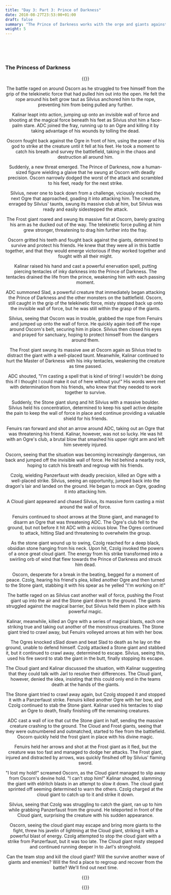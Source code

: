 ```yaml
---
title: "Day 3: Part 3: Prince of Darkness"
date: 2010-08-27T23:53:00+01:00
draft: false
summary: "The Prince of Darkness works with the orge and giants against the party"
weight: 5
---
```

<br>
<br>
<br>

### The Princess of Darkness

<center>

  {{<imageToClick imagePath = "DALL·E 2022-12-08 22.05.42 - Realistic fantasy creature with blue skin, white hair, and sharp teeth open shirt swinging a glaive  fighting off  a tentacle of inky darkness.png" Capition = "DALL·E 2022-12-08 22.05.42 - Realistic fantasy creature with blue skin, white hair, and sharp teeth open shirt swinging a glaive  fighting off  a tentacle of inky darkness.png"  width = "60%" >}}
  
The battle raged on around Oscorn as he struggled to free himself from the grip of the telekinetic force that had pulled him out into the open. He felt the rope around his belt grow taut as Silvius anchored him to the rope, preventing him from being pulled any further.

Kalinar leapt into action, jumping up onto an invisible wall of force and shooting at the magical force beneath his feet as Silvius shot him a face-palm stare. ADC joined the fray, running up to an Ogre and killing it by taking advantage of his wounds by tolling the dead.

Oscorn fought back against the Ogre in front of him, using the power of his god to strike at the creature until it fell at his feet. He took a moment to catch his breath and survey the battlefield, taking in the chaos and destruction all around him.

Suddenly, a new threat emerged. The Prince of Darkness, now a human-sized figure wielding a glaive that he swung at Oscorn with deadly precision. Oscorn narrowly dodged the worst of the attack and scrambled to his feet, ready for the next strike.

Silvius, never one to back down from a challenge, viciously mocked the next Ogre that approached, goading it into attacking him. The creature, enraged by Silvius' taunts, swung its massive club at him, but Silvius was ready and easily sidestepped the attack.

The Frost giant roared and swung its massive fist at Oscorn, barely grazing his arm as he ducked out of the way. The telekinetic force pulling at him grew stronger, threatening to drag him further into the fray.

Oscorn gritted his teeth and fought back against the giants, determined to survive and protect his friends. He knew that they were all in this battle together, and that they would emerge victorious if they worked together and fought with all their might.

Kalinar raised his hand and cast a powerful enervation spell, putting piercing tentacles of inky darkness into the Prince of Darkness. The tentacles drained the life from the prince, weakening him with each passing moment.

ADC summoned Slad, a powerful creature that immediately began attacking the Prince of Darkness and the other monsters on the battlefield. Oscorn, still caught in the grip of the telekinetic force, misty stepped back up onto the invisible wall of force, but he was still within the grasp of the giants.

Silvius, seeing that Oscorn was in trouble, grabbed the rope from Fenuirs and jumped up onto the wall of force. He quickly again tied off the rope around Oscorn's belt, securing him in place. Silvius then closed his eyes and prayed for sanctuary, hoping to protect himself from the dangers around them.

The Frost giant swung its massive axe at Oscorn again as Silvius tried to distract the giant with a well-placed taunt. Meanwhile, Kalinar continued to hurt the Master of Darkness with his inky tentacles, weakening the creature as time passed.

ADC shouted, "I'm casting a spell that is kind of tiring! I wouldn't be doing this if I thought I could make it out of here without you!" His words were met with determination from his friends, who knew that they needed to work together to survive.

Suddenly, the Stone giant slung and hit Silvius with a massive boulder. Silvius held his concentration, determined to keep his spell active despite the pain to keep the wall of force in place and continue providing a valuable shield for his friends. 

Fenuirs ran forward and shot an arrow around ADC, taking out an Ogre that was threatening his friend. Kalinar, however, was not so lucky. He was hit with an Ogre's club, a brutal blow that smashed his upper right arm and left him severely injured.
  
Oscorn, seeing that the situation was becoming increasingly dangerous, ran back and jumped off the invisible wall of force. He hid behind a nearby rock, hoping to catch his breath and regroup with his friends.

Czolg, wielding Panzerfaust with deadly precision, killed an Ogre with a well-placed strike. Silvius, seeing an opportunity, jumped back into the dragon's lair and landed on the ground. He began to mock an Ogre, goading it into attacking him.

A Cloud giant appeared and chased Silvius, its massive form casting a mist around the wall of force.    

Fenuirs continued to shoot arrows at the Stone giant, and managed to disarm an Ogre that was threatening ADC. The Ogre's club fell to the ground, but not before it hit ADC with a vicious blow. The Ogres continued to attack, hitting Slad and threatening to overwhelm the group. 
  
As the stone giant wound up to swing, Czolg reached for a deep black, obsidian stone hanging from his neck. Upon hit, Czolg invoked the powers of a once great cloud giant. The energy from his strike transformed into a swirling orb of wind that flew towards the Prince of Darkness and struck him dead. 

Oscorn, desperate for a break in the beating, begged for a moment of peace. Czolg, hearing his friend's plea, killed another Ogre and then turned to the Stone giant, stabbing it with his spear as he yelled "I'm working on it!" 

The battle raged on as Silvius cast another wall of force, pushing the Frost giant up into the air and the Stone giant down to the ground. The giants struggled against the magical barrier, but Silvius held them in place with his powerful magic.

Kalinar, meanwhile, killed an Ogre with a series of magical blasts, each one striking true and taking out another of the monstrous creatures. The Stone giant tried to crawl away, but Fenuirs volleyed arrows at him with her bow.

The Ogres knocked sSlad down and beat Slad to death as he lay on the ground, unable to defend himself. Czolg attacked a Stone giant and stabbed it, but it continued to crawl away, determined to escape. Silvius, seeing this, used his fire sword to stab the giant in the butt, finally stopping its escape.

The Cloud giant and Kalinar discussed the situation, with Kalinar suggesting that they could talk with Jarl to resolve their differences. The Cloud giant, however, denied the idea, insisting that this could only end in the teams death at the hands of the giants.

The Stone giant tried to crawl away again, but Czolg stopped it and stopped it with a Panzerfaust strike. Fenuirs killed another Ogre with her bow, and Czolg continued to stab the Stone giant. Kalinar used his tentacles to slap an Ogre to death, finally finishing off the remaining creatures.
  
ADC cast a wall of ice that cut the Stone giant in half, sending the massive creature crashing to the ground. The Cloud and Frost giants, seeing that they were outnumbered and outmatched, started to flee from the battlefield. Oscorn quickly held the frost giant in place with his divine magic.

Fenuirs held her arrows and shot at the Frost giant as it fled, but the creature was too fast and managed to dodge her attacks. The Frost giant, injured and distracted by arrows, was quickly finsihed off by Silvius' flaming sword.
  
"I lost my hold!" screamed Oscorn, as the Cloud giant managed to slip away from Oscorn's devine hold. "I can't stop him!" Kalinar shouted, slamming the giant with eldritch blasts in an attempt to slow it down. The cloud giant sprinted off seeming determined to warn the others. Czolg charged at the cloud giant to catch up to it and strike it down.

Silvius, seeing that Czolg was struggling to catch the giant, ran up to him while grabbing Panzerfaust from the ground. He teleported in front of the Cloud giant, surprising the creature with his sudden appearance. 

Oscorn, seeing the cloud giant may escape and bring more giants to the fight, threw his javelin of lightning at the Cloud giant, striking it with a powerful blast of energy. Czolg attempted to stop the cloud giant with a strike from Panzerfaust, but it was too late. The Cloud giant misty stepped and continued running deeper in to Jarl's stronghold.
  
Can the team stop and kill the cloud giant? Will the survive another wave of giants and enemies? Will the find a place to regroup and recover from the battle? We'll find out next time.

  {{<imageToClick imagePath = "ThePrinceOfDarknessRoll20.png" Capition = "Roll20 battle map"  width = "60%" >}}
  





  {{<imageToClickGlobal imagePath = "/img/DALL·E 2022-11-12 17.40.44 - An old warrior giant wrinkled and mean with frost beard and giant frost axe lit face in dark background.png" Capition = "giant test"  width = "60%" >}}
  
</center>
